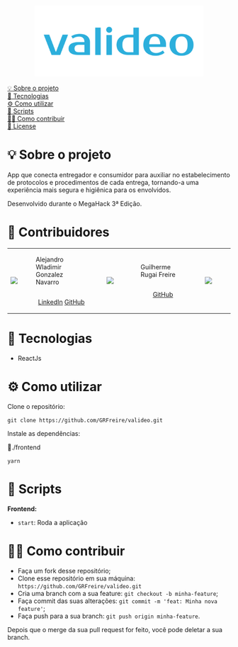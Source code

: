<div align="center">
	<img src="README/VALIDEO.png" alt="VALIDEO logo" height="160">
</div>

<p>
  <a href="#-sobre-o-projeto">💡 Sobre o projeto</a>
  <br/>
  <a href="#-tecnologias">🚀 Tecnologias</a>
   <br/>
  <a href="#-como-utilizar">⚙️ Como utilizar</a>
   <br/>
  <a href="#-scripts">🤖 Scripts</a>
   <br/>
  <a href="#-como-contribuir">🖖🏻 Como contribuir</a>
   <br/>
  <a href="#-license">📝 License</a>
</p>



# 💡 Sobre o projeto

App que conecta entregador e consumidor para auxiliar no estabelecimento de protocolos e procedimentos de cada entrega, tornando-a uma experiência mais segura e higiênica para os envolvidos.

Desenvolvido durante o MegaHack 3ª Edição.



# 🥇 Contribuidores

<table>
  <tr style="display: flex; align-items: center; justify-content: center; flex-direction: row;">
    <td style="display: flex; align-items: center; justify-content: center; flex-direction: row;  margin-right: 30px;">
      <img src="https://media-exp1.licdn.com/dms/image/C4E03AQFSAMXSMmlI_A/profile-displayphoto-shrink_200_200/0?e=1599696000&v=beta&t=MvOSBdtl0b7pArUZkmX3eAhxGNGXUGksuwpqmz4UGto" width="100px;"/>
      <div style="display: flex; align-items: center; justify-content: center; flex-direction: column; margin-left: 10px;">
        <p>Alejandro Wladimir Gonzalez Navarro</p>
        <p>
          <a href="https://www.linkedin.com/in/alejandro-gonzález-navarro-5b50a1185">LinkedIn</a>
          <a href="https://github.com/aleworkout7">GitHub</a>
        </p></div>
    </td>
    <td style="display: flex; align-items: center; justify-content: center; flex-direction: row;  margin-right: 30px;">
      <img src="https://avatars2.githubusercontent.com/u/41879254?s=460&v=4" width="100px;"/>
      <div style="display: flex; align-items: center; justify-content: center; flex-direction: column; margin-left: 10px;">
        <p>Guilherme Rugai Freire</p>
        <p>
          <a href="https://github.com/GRFreire">GitHub</a>
        </p></div>
    </td>
    <td style="display: flex; align-items: center; justify-content: center; flex-direction: row;  margin-right: 30px;">
      <img src="https://avatars3.githubusercontent.com/u/38103866?s=460&u=244951efa29035b28d90d168c50cd497cde3b9d5&v=4" width="100px;"/>
      <div style="display: flex; align-items: center; justify-content: center; flex-direction: column; margin-left: 10px;">
        <p>Vinicius Mazon</p>
        <p>
          <a href="https://www.linkedin.com/in/vmazon/">LinkedIn</a>
          <a href="https://github.com/ViniciusMazon">GitHub</a>
        </p></div>
    </td>
  </tr>
</table>


# 🚀 Tecnologias

* ReactJs



# ⚙️ Como utilizar

Clone o repositório:

```
git clone https://github.com/GRFreire/valideo.git
```

Instale as dependências:

📁./frontend

```
yarn
```



# 🤖 Scripts

**Frontend:**

- `start`: Roda a aplicação



# 🖖🏻 Como contribuir

- Faça um fork desse repositório;
- Clone esse repositório em sua máquina: `` https://github.com/GRFreire/valideo.git ``
- Cria uma branch com a sua feature: `git checkout -b minha-feature`;
- Faça commit das suas alterações: `git commit -m 'feat: Minha nova feature'`;
- Faça push para a sua branch: `git push origin minha-feature`.

Depois que o merge da sua pull request for feito, você pode deletar a sua branch.
